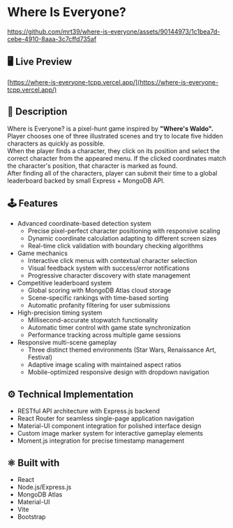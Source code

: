 # Where Is Everyone?

https://github.com/mrt39/where-is-everyone/assets/90144973/1c1bea7d-cebe-4910-8aaa-3c7cffd735af

<h2>🖥️ Live Preview</h2>

[https://where-is-everyone-tcpp.vercel.app/](https://where-is-everyone-tcpp.vercel.app/)

<h2>📓 Description</h2>
Where is Everyone? is a pixel-hunt game inspired by <b>"Where's Waldo".</b> <br>
Player chooses one of three illustrated scenes and try to locate five hidden characters as quickly as possible. <br>
When the player finds a character, they click on its position and select the correct character from the appeared menu. If the clicked coordinates match the character's position, that character is marked as found. <br>
After finding all of the characters, player can submit their time to a global leaderboard backed by small Express + MongoDB API.


<h2>🕹️ Features</h2>
<ul>
  <li>Advanced coordinate-based detection system
    <ul>
      <li>Precise pixel-perfect character positioning with responsive scaling</li>
      <li>Dynamic coordinate calculation adapting to different screen sizes</li>
      <li>Real-time click validation with boundary checking algorithms</li>
    </ul>
  </li>
  <li>Game mechanics
    <ul>
      <li>Interactive click menus with contextual character selection</li>
      <li>Visual feedback system with success/error notifications</li>
      <li>Progressive character discovery with state management</li>
    </ul>
  </li>
  <li>Competitive leaderboard system
    <ul>
      <li>Global scoring with MongoDB Atlas cloud storage</li>
      <li>Scene-specific rankings with time-based sorting</li>
      <li>Automatic profanity filtering for user submissions</li>
    </ul>
  </li>
  <li>High-precision timing system
    <ul>
      <li>Millisecond-accurate stopwatch functionality</li>
      <li>Automatic timer control with game state synchronization</li>
      <li>Performance tracking across multiple game sessions</li>
    </ul>
  </li>
  <li>Responsive multi-scene gameplay
    <ul>
      <li>Three distinct themed environments (Star Wars, Renaissance Art, Festival)</li>
      <li>Adaptive image scaling with maintained aspect ratios</li>
      <li>Mobile-optimized responsive design with dropdown navigation</li>
    </ul>
  </li>
</ul>

<h2>⚙️ Technical Implementation</h2>
<ul>
  <li>RESTful API architecture with Express.js backend</li>
  <li>React Router for seamless single-page application navigation</li>
  <li>Material-UI component integration for polished interface design</li>
  <li>Custom image marker system for interactive gameplay elements</li>
  <li>Moment.js integration for precise timestamp management</li>
</ul>

<h2>⚛ Built with</h2>
<ul>
  <li>React</li>
  <li>Node.js/Express.js</li>
  <li>MongoDB Atlas</li>
  <li>Material-UI</li>
  <li>Vite</li>
  <li>Bootstrap</li>
</ul>




